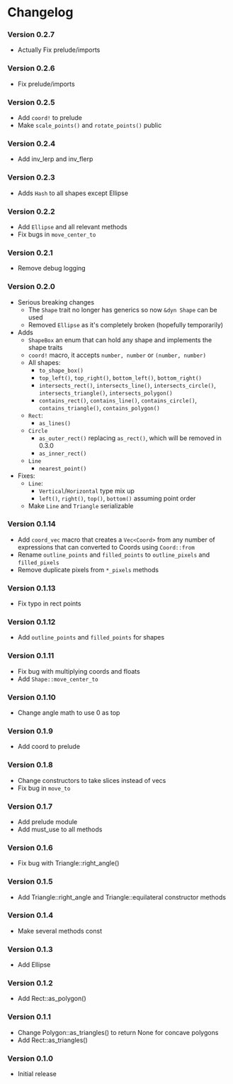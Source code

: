 # Changelog

### Version 0.2.7
- Actually Fix prelude/imports

### Version 0.2.6
- Fix prelude/imports

### Version 0.2.5
- Add `coord!` to prelude
- Make `scale_points()` and `rotate_points()` public

### Version 0.2.4
- Add inv_lerp and inv_flerp

### Version 0.2.3
- Adds `Hash` to all shapes except Ellipse

### Version 0.2.2
- Add `Ellipse` and all relevant methods
- Fix bugs in `move_center_to`

### Version 0.2.1
- Remove debug logging

### Version 0.2.0
- Serious breaking changes
  - The `Shape` trait no longer has generics so now `&dyn Shape` can be used
  - Removed `Ellipse` as it's completely broken (hopefully temporarily)
- Adds
  - `ShapeBox` an enum that can hold any shape and implements the shape traits 
  - `coord!` macro, it accepts `number, number` or `(number, number)`  
  - All shapes:
    - `to_shape_box()` 
    - `top_left()`, `top_right()`, `bottom_left()`, `bottom_right()`
    - `intersects_rect()`, `intersects_line()`, `intersects_circle()`, `intersects_triangle()`, `intersects_polygon()`
    - `contains_rect()`, `contains_line()`, `contains_circle()`, `contains_triangle()`, `contains_polygon()`
  - `Rect`:
    - `as_lines()`
  - `Circle`
    - `as_outer_rect()` replacing `as_rect()`, which will be removed in 0.3.0
    - `as_inner_rect()`
  - `Line`
    - `nearest_point()`
- Fixes:
  - `Line`:
    - `Vertical`/`Horizontal` type mix up
    - `left()`, `right()`, `top()`, `bottom()` assuming point order
  - Make `Line` and `Triangle` serializable

### Version 0.1.14
- Add `coord_vec` macro that creates a `Vec<Coord>` from any number of expressions that can converted to Coords using `Coord::from`
- Rename `outline_points` and `filled_points` to `outline_pixels` and `filled_pixels`
- Remove duplicate pixels from `*_pixels` methods

### Version 0.1.13
- Fix typo in rect points

### Version 0.1.12
- Add `outline_points` and `filled_points` for shapes

### Version 0.1.11
- Fix bug with multiplying coords and floats
- Add `Shape::move_center_to`

### Version 0.1.10
- Change angle math to use 0 as top

### Version 0.1.9
- Add coord to prelude

### Version 0.1.8
- Change constructors to take slices instead of vecs
- Fix bug in `move_to`

### Version 0.1.7
- Add prelude module
- Add must_use to all methods

### Version 0.1.6
- Fix bug with Triangle::right_angle() 

### Version 0.1.5
- Add Triangle::right_angle and Triangle::equilateral constructor methods

### Version 0.1.4
- Make several methods const

### Version 0.1.3
- Add Ellipse

### Version 0.1.2
- Add Rect::as_polygon()

### Version 0.1.1
- Change Polygon::as_triangles() to return None for concave polygons
- Add Rect::as_triangles()

### Version 0.1.0
- Initial release